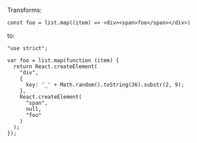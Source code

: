 Transforms:

`
const foo = list.map((item) => <div><span>foo</span></div>)
`

to:

```
"use strict";

var foo = list.map(function (item) {
  return React.createElement(
    "div",
    {
      key: '_' + Math.random().toString(36).substr(2, 9);
    },
    React.createElement(
      "span",
      null,
      "foo"
    )
  );
});


```

